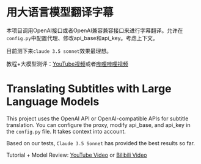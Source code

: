 # 用大语言模型翻译字幕

本项目调用OpenAI接口或者OpenAI兼容兼容接口来进行字幕翻译。允许在`config.py`中配置代理、修改api_base和api_key。考虑上下文。

目前测下来`claude 3.5 sonnet`效果最理想。

教程+大模型测评：[YouTube视频](https://www.youtube.com/watch?v=uJeiirRhPy8)或者[哔哩哔哩视频](https://www.bilibili.com/video/BV1pY8zeSEHq)

# Translating Subtitles with Large Language Models

This project uses the OpenAI API or OpenAI-compatible APIs for subtitle translation. You can configure the proxy, modify api_base, and api_key in the `config.py` file. It takes context into account.

Based on our tests, `Claude 3.5 Sonnet` has provided the best results so far.

Tutorial + Model Review: [YouTube Video](https://www.youtube.com/watch?v=uJeiirRhPy8) or [Bilibili Video](https://www.bilibili.com/video/BV1pY8zeSEHq)
